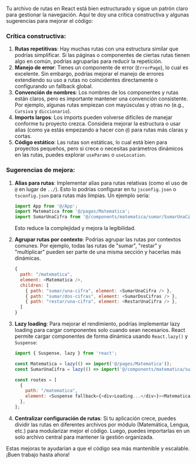 Tu archivo de rutas en React está bien estructurado y sigue un patrón claro para gestionar la navegación. Aquí te doy una crítica constructiva y algunas sugerencias para mejorar el código:

### Crítica constructiva:
1. **Rutas repetitivas**: Hay muchas rutas con una estructura similar que podrías simplificar. Si las páginas o componentes de ciertas rutas tienen algo en común, podrías agruparlas para reducir la repetición.
2. **Manejo de error**: Tienes un componente de error (`ErrorPage`), lo cual es excelente. Sin embargo, podrías mejorar el manejo de errores extendiendo su uso a rutas no coincidentes directamente o configurando un fallback global.
3. **Convención de nombres**: Los nombres de los componentes y rutas están claros, pero es importante mantener una convención consistente. Por ejemplo, algunas rutas empiezan con mayúsculas y otras no (e.g., `Cursiva` y `diccionario`).
4. **Imports largos**: Los imports pueden volverse difíciles de manejar conforme tu proyecto crezca. Considera mejorar la estructura o usar alias (como ya estás empezando a hacer con `@`) para rutas más claras y cortas.
5. **Código estático**: Las rutas son estáticas, lo cual está bien para proyectos pequeños, pero si crece o necesitas parámetros dinámicos en las rutas, puedes explorar `useParams` o `useLocation`.

### Sugerencias de mejora:

1. **Alias para rutas**: 
   Implementar alias para rutas relativas (como el uso de `@` en lugar de `../`). Esto lo podrías configurar en tu `jsconfig.json` o `tsconfig.json` para rutas más limpias. Un ejemplo sería:
   
   ```js
   import App from '@/App';
   import Matematica from '@/pages/Matematica';
   import SumarUnaCifra from '@/components/matematica/sumar/SumarUnaCifra';
   ```
   Esto reduce la complejidad y mejora la legibilidad.

2. **Agrupar rutas por contexto**:
   Podrías agrupar las rutas por contextos comunes. Por ejemplo, todas las rutas de "sumar", "restar" y "multiplicar" pueden ser parte de una misma sección y hacerlas más dinámicas.

   ```js
   {
     path: "/matematica",
     element: <Matematica />,
     children: [
       { path: "sumar/una-cifra", element: <SumarUnaCifra /> },
       { path: "sumar/dos-cifras", element: <SumarDosCifras /> },
       { path: "restar/una-cifra", element: <RestarUnaCifra /> },
     ]
   }
   ```

3. **Lazy loading**:
   Para mejorar el rendimiento, podrías implementar lazy loading para cargar componentes solo cuando sean necesarios. React permite cargar componentes de forma dinámica usando `React.lazy()` y `Suspense`:

   ```js
   import { Suspense, lazy } from 'react';

   const Matematica = lazy(() => import('@/pages/Matematica'));
   const SumarUnaCifra = lazy(() => import('@/components/matematica/sumar/SumarUnaCifra'));

   const routes = [
     {
       path: "/matematica",
       element: <Suspense fallback={<div>Loading...</div>}><Matematica /></Suspense>,
     },
   ];
   ```

4. **Centralizar configuración de rutas**:
   Si tu aplicación crece, puedes dividir las rutas en diferentes archivos por módulo (Matemática, Lengua, etc.) para modularizar mejor el código. Luego, puedes importarlas en un solo archivo central para mantener la gestión organizada.

Estas mejoras te ayudarían a que el código sea más mantenible y escalable. ¡Buen trabajo hasta ahora!